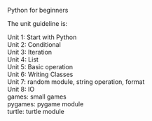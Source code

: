 Python for beginners


The unit guideline is:

Unit 1: Start with Python  
Unit 2: Conditional   
Unit 3: Iteration  
Unit 4: List  
Unit 5: Basic operation  
Unit 6: Writing Classes  
Unit 7: random module, string operation, format  
Unit 8: IO  
games: small games  
pygames: pygame module  
turtle: turtle module  
